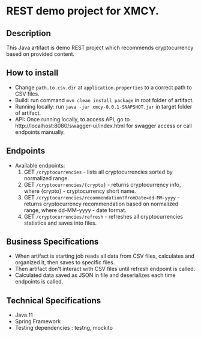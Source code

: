 # REST demo project for XMCY.

## Description
This Java artifact is demo REST project which recommends cryptocurrency based on provided content.

## How to install
* Change `path.to.csv.dir` at `application.properties` to a correct path to CSV files.
* Build: run command `mvn clean install package` in root folder of artifact.
* Running locally: run `java -jar xmcy-0.0.1-SNAPSHOT.jar` in target folder of artifact.
* API: Once running locally, to access API, go to http://localhost:8080/swagger-ui/index.html for swagger access or call endpoints manually.

## Endpoints
* Available endpoints:
  1. GET `/cryptocurrencies` - lists all cryptocurrencies sorted by normalized range.
  2. GET `/cryptocurrencies/{crypto}` - returns cryptocurrency info, where {crypto} - cryptocurrency short name.
  3. GET `/cryptocurrencies/recommendation?fromDate=dd-MM-yyyy` - returns cryptocurrency recommendation based on normalized range, where dd-MM-yyyy - date format.
  4. GET `/cryptocurrencies/refresh` - refreshes all cryptocurrencies statistics and saves into files.

## Business Specifications
* When artifact is starting job reads all data from CSV files, calculates and organized it, then saves to specific files.
* Then artifact don't interact with CSV files until refresh endpoint is called.
* Calculated data saved as JSON in file and deserializes each time endpoints is called.

## Technical Specifications
* Java 11
* Spring Framework
* Testing dependencies : testng, mockito
